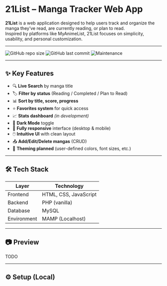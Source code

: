 # 21List – Manga Tracker Web App

**21List** is a web application designed to help users track and organize the manga they’ve read, are currently reading, or plan to read.  
Inspired by platforms like MyAnimeList, 21List focuses on simplicity, usability, and personal customization.

---

![GitHub repo size](https://img.shields.io/github/repo-size/LoupDV/21List?style=flat-square)
![GitHub last commit](https://img.shields.io/github/last-commit/LoupDV/21List?style=flat-square)
![Maintenance](https://img.shields.io/badge/Maintained-yes-brightgreen?style=flat-square)

--- 

## ✨ Key Features

- 🔍 **Live Search** by manga title
- 🏷️ **Filter by status** (Reading / Completed / Plan to Read)
- 📊 **Sort by title, score, progress**
- ⭐ **Favorites system** for quick access
- 📈 **Stats dashboard** *(in development)*
- 🌙 **Dark Mode** toggle
- 📱 **Fully responsive** interface (desktop & mobile)
- 🖱️ **Intuitive UI** with clean layout
- 📤 **Add/Edit/Delete mangas** (CRUD)
- 🎨 **Theming planned** (user-defined colors, font sizes, etc.)

---

## 🛠️ Tech Stack

| Layer        | Technology        |
|--------------|-------------------|
| Frontend     | HTML, CSS, JavaScript |
| Backend      | PHP (vanilla)     |
| Database     | MySQL             |
| Environment  | MAMP (Localhost)  |

---

## 📷 Preview

TODO

---

## ⚙️ Setup (Local)
